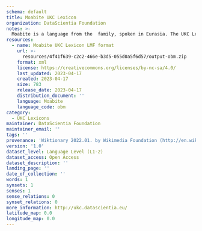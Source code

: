 ```yaml
---
schema: default
title: Moabite UKC Lexicon
organization: DataScientia Foundation
notes: >-
  Moabite is a language from the  family, spoken in Eurasia. The UKC Lexicon of Moabite is represented as a lexico-semantic network. It consists of words, word senses, synsets, as well as sense-level and synset-level relationships.
resources:
  - name: Moabite UKC Lexicon LMF format
    url: >-
      resources/4f41f639-c2c2-466e-b3d5-055d0a5f6d57/output-obm.zip
    format: xml
    license: https://creativecommons.org/licenses/by-nc-sa/4.0/
    last_updated: 2023-04-17
    created: 2023-04-17
    size: 783
    release_date: 2023-04-17
    distribution_document: ''
    language: Moabite
    language_code: obm
category:
  - UKC Lexicons
maintainer: DataScientia Foundation
maintainer_email: ''
tags: ''
provenance: 'Wiktionary 2022.01. by Wikimedia Foundation (http://en.wiktionary.org); Princeton WordNet 2.1 by Princeton University (https://wordnet.princeton.edu)'
version: '1.0'
dataset_level: Language Level (L1-2)
dataset_access: Open Access
dataset_description: ''
landing_page: ''
date_of_collection: ''
words: 1
synsets: 1
senses: 1
sense_relations: 0
synset_relations: 0
more_information: http://ukc.datascientia.eu/
latitude_map: 0.0
longitude_map: 0.0
---
```

